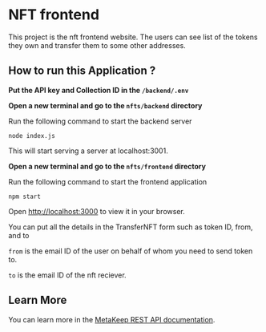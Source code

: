 # NFT frontend

This project is the nft frontend website. The users can see list of the tokens they own and transfer them to some other addresses.

## How to run this Application ?

**Put the API key and Collection ID in the `/backend/.env`**

**Open a new terminal and go to the `nfts/backend` directory**

Run the following command to start the backend server

```node index.js```

This will start serving a server at localhost:3001. 

**Open a new terminal and go to the `nfts/frontend` directory**

Run the following command to start the frontend application

```npm start```

Open [http://localhost:3000](http://localhost:3000) to view it in your browser.

You can put all the details in the TransferNFT form such as token ID, from, and to

`from` is the email ID of the user on behalf of whom you need to send token to.

`to` is the email ID of the nft reciever.

## Learn More

You can learn more in the [MetaKeep REST API documentation](https://docs.metakeep.xyz).
